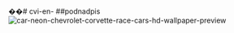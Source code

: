 ��#   c v i - e n - 
##podnadpis 
![car-neon-chevrolet-corvette-race-cars-hd-wallpaper-preview](https://github.com/user-attachments/assets/73f94fc5-0199-4c8d-9999-2c9c286b36a6)

 
 
